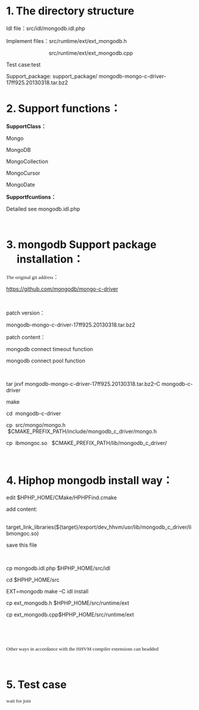 <div><h1 style="margin-left:21.25pt;text-indent:-21.25pt"><span>1.<span style="font-weight:normal;font-size:7pt;font-family:'Times New Roman'">&nbsp;&nbsp;</span></span><span>The directory structure</span></h1><p><span>Idl file</span><span style="font-family:宋体">：</span><span>src/idl/mongodb.idl.php</span></p>
<p><span>Implement files</span><span style="font-family:宋体">：</span><span>src/runtime/ext/ext_mongodb.h</span></p>
<p><span>&nbsp;&nbsp;&nbsp;&nbsp;&nbsp;&nbsp;&nbsp;&nbsp;&nbsp;&nbsp;&nbsp;&nbsp;&nbsp;&nbsp;&nbsp;&nbsp;&nbsp;&nbsp; &nbsp; &nbsp;&nbsp;&nbsp;&nbsp; &nbsp;&nbsp;&nbsp;src/runtime/ext/ext_mongodb.cpp</span></p>
<p><span>Test case:test</span></p>
<p><span>Support_package: support_package/ mongodb-mongo-c-driver-17ff925.20130318.tar.bz2</span></p>
<h1 style="margin-left:21.25pt;text-indent:-21.25pt"><span>2.<span style="font-weight:normal;font-size:7pt;font-family:'Times New Roman'">&nbsp;&nbsp;</span></span><span>Support func</span><span>tions</span><span style="font-family:宋体">：</span></h1><p><b><span>SupportClass</span></b><b><span style="font-family:宋体">：</span><span></span></b></p>
<p><span>Mongo</span></p>
<p><span>MongoDB</span></p>
<p><span>MongoCollection</span></p>
<p><span>MongoCursor</span></p>
<p><span>MongoDate</span></p>
<p><b><span>Supportfcuntions</span></b><b><span style="font-family:宋体">：</span><span></span></b></p>
<p><span>Detailed see mongodb.idl.php</span></p>
<p><b><span>&nbsp;</span></b></p>
<h1 style="margin-left:21.25pt;text-indent:-21.25pt"><span>3.<span style="font-weight:normal;font-size:7pt;font-family:'Times New Roman'">&nbsp;&nbsp;</span></span><span>mongodb <span>Support pack</span>age installation</span><span style="font-family:宋体">：</span></h1><p><span style="font-size:10.0pt;font-family:&quot">The original</span><span style="font-size:10.0pt;font-family:&quot"> git address</span><span style="font-family:宋体">：</span></p>
<p><span><a href="https://github.com/mongodb/mongo-c-driver">https://github.com/mongodb/mongo-c-driver</a></span></p>
<p><span>&nbsp;</span></p>
<p><span>patch version</span><span style="font-family:宋体">：</span></p>
<p><span>mongodb-mongo-c-driver-17ff925.20130318.tar.bz2</span></p>
<p><span>patch content</span><span style="font-family:宋体">：</span></p>
<p><span>mongodb connect timeout function</span></p>
<p><span>mongodb connect pool function</span></p>
<p><span>&nbsp;</span></p>
<p><span>tar jxvf mongodb-mongo-c-driver-17ff925.20130318.tar.bz2–C mongodb-c-driver</span></p>
<p><span>make</span></p>
<p><span>cd&nbsp; mongodb-c-driver</span></p>
<p><span>cp &nbsp;src/mongo/mongo.h&nbsp; &nbsp;$CMAKE_PREFIX_PATH/include/mongodb_c_driver/mongo.h</span></p>
<p><span>cp &nbsp;ibmongoc.so&nbsp; &nbsp;$CMAKE_PREFIX_PATH/lib/mongodb_c_driver/</span></p>
<p><span>&nbsp;</span></p>
<h1 style="margin-left:21.25pt;text-indent:-21.25pt"><span>4.<span style="font-weight:normal;font-size:7pt;font-family:'Times New Roman'">&nbsp;&nbsp;</span></span><span>Hiphop mongodb install way</span><span style="font-family:宋体">：</span></h1><p><span>edit $HPHP_HOME/CMake/HPHPFind.cmake</span></p>
<p><span>add content:</span></p>
<p><span>&nbsp;&nbsp;&nbsp;&nbsp;&nbsp;&nbsp;&nbsp;&nbsp; target_link_libraries(${target}/export/dev_hhvm/usr/lib/mongodb_c_driver/libmongoc.so)</span></p>
<p><span>save this file</span></p>
<p><span>&nbsp;</span></p>
<p><span>cp mongodb.idl.php $HPHP_HOME/src/idl</span></p>
<p><span>cd $HPHP_HOME/src</span></p>
<p><span>EXT=mongodb make –C idl install</span></p>
<p><span>cp ext_mongodb.h $HPHP_HOME/src/runtime/ext</span></p>
<p><span>cp ext_mongodb.cpp$HPHP_HOME/src/runtime/ext</span></p>
<p><span>&nbsp;</span></p>
<p><span>&nbsp;</span></p>
<p><span style="font-size:10.0pt;font-family:&quot">Other ways i</span><span style="font-size:10.0pt;font-family:&quot">n accordance with the HHVM compiler extensions can beadded</span></p>
<p><span>&nbsp;</span></p>
<h1 style="margin-left:21.25pt;text-indent:-21.25pt"><span>5.<span style="font-weight:normal;font-size:7pt;font-family:'Times New Roman'">&nbsp;&nbsp;</span></span><span>Test case</span></h1><p><span style="font-size:10.0pt;font-family:&quot">wait for join</span></p>
</div>

